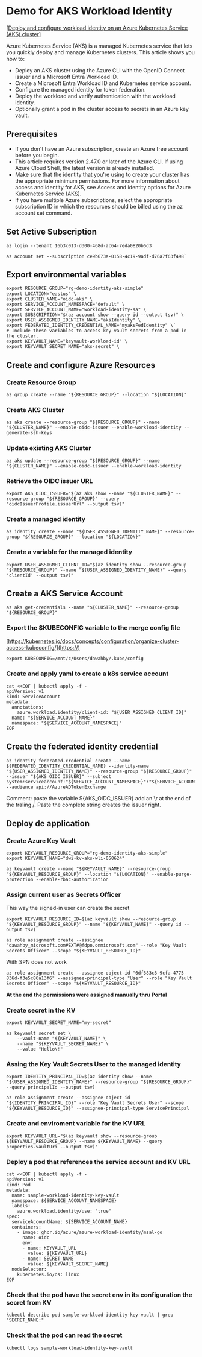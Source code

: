 # Demo for AKS Workload Identity
[[Deploy and configure workload identity on an Azure Kubernetes Service (AKS) cluster](https://learn.microsoft.com/en-us/azure/aks/workload-identity-deploy-cluster)]

Azure Kubernetes Service (AKS) is a managed Kubernetes service that lets you quickly deploy and manage Kubernetes clusters. This article shows you how to:
- Deploy an AKS cluster using the Azure CLI with the OpenID Connect issuer and a Microsoft Entra Workload ID.
- Create a Microsoft Entra Workload ID and Kubernetes service account.
- Configure the managed identity for token federation.
- Deploy the workload and verify authentication with the workload identity.
- Optionally grant a pod in the cluster access to secrets in an Azure key vault.

## Prerequisites
- If you don't have an Azure subscription, create an Azure free account before you begin.
- This article requires version 2.47.0 or later of the Azure CLI. If using Azure Cloud Shell, the latest version is already installed.
- Make sure that the identity that you're using to create your cluster has the appropriate minimum permissions. For more information about access and identity for AKS, see Access and identity options for Azure Kubernetes Service (AKS).
- If you have multiple Azure subscriptions, select the appropriate subscription ID in which the resources should be billed using the az account set command.

## Set Active Subscription

```Console
az login --tenant 16b3c013-d300-468d-ac64-7eda0820b6d3

az account set --subscription ce9b673a-0158-4c19-9adf-d76a7f63f498`
```

## Export environmental variables

```console
export RESOURCE_GROUP="rg-demo-identity-aks-simple"
export LOCATION="eastus" \
export CLUSTER_NAME="oidc-aks" \
export SERVICE_ACCOUNT_NAMESPACE="default" \
export SERVICE_ACCOUNT_NAME="workload-identity-sa" \
export SUBSCRIPTION="$(az account show --query id --output tsv)" \
export USER_ASSIGNED_IDENTITY_NAME="aksIdentity" \
export FEDERATED_IDENTITY_CREDENTIAL_NAME="myaksFedIdentity" \`
# Include these variables to access key vault secrets from a pod in the cluster.
export KEYVAULT_NAME="keyvault-workload-id" \
export KEYVAULT_SECRET_NAME="aks-secret" \
```

## Create and configure Azure Resources
### Create Resource Group

```Console
az group create --name "${RESOURCE_GROUP}" --location "${LOCATION}"
```

### Create AKS Cluster

```Console
az aks create --resource-group "${RESOURCE_GROUP}" --name "${CLUSTER_NAME}" --enable-oidc-issuer --enable-workload-identity --generate-ssh-keys
```

### Update existing AKS Cluster

```console
az aks update --resource-group "${RESOURCE_GROUP}" --name "${CLUSTER_NAME}" --enable-oidc-issuer --enable-workload-identity
```
### Retrieve the OIDC issuer URL

```Console
export AKS_OIDC_ISSUER="$(az aks show --name "${CLUSTER_NAME}" --resource-group "${RESOURCE_GROUP}" --query "oidcIssuerProfile.issuerUrl" --output tsv)"
```

### Create a managed identity
```Console
az identity create --name "${USER_ASSIGNED_IDENTITY_NAME}" --resource-group "${RESOURCE_GROUP}" --location "${LOCATION}"
```

### Create a variable for the managed identity

```Console
export USER_ASSIGNED_CLIENT_ID="$(az identity show --resource-group "${RESOURCE_GROUP}" --name "${USER_ASSIGNED_IDENTITY_NAME}" --query 'clientId' --output tsv)"
```

## Create a AKS Service Account

```Console
az aks get-credentials --name "${CLUSTER_NAME}" --resource-group "${RESOURCE_GROUP}"
```

### Export the $KUBECONFIG variable to the merge config file

[https://kubernetes.io/docs/concepts/configuration/organize-cluster-access-kubeconfig/](https://)


```Console
export KUBECONFIG=/mnt/c/Users/dawahby/.kube/config
```
### Create and apply yaml to create a k8s service account
```Console
cat <<EOF | kubectl apply -f -
apiVersion: v1
kind: ServiceAccount
metadata:
  annotations:
    azure.workload.identity/client-id: "${USER_ASSIGNED_CLIENT_ID}"
  name: "${SERVICE_ACCOUNT_NAME}"
  namespace: "${SERVICE_ACCOUNT_NAMESPACE}"
EOF
```
## Create the federated identity credential

```Console
az identity federated-credential create --name ${FEDERATED_IDENTITY_CREDENTIAL_NAME} --identity-name "${USER_ASSIGNED_IDENTITY_NAME}" --resource-group "${RESOURCE_GROUP}" --issuer "${AKS_OIDC_ISSUER}" --subject system:serviceaccount:"${SERVICE_ACCOUNT_NAMESPACE}":"${SERVICE_ACCOUNT_NAME}" --audience api://AzureADTokenExchange
```

Comment: paste the variable ${AKS_OIDC_ISSUER} add an \r at the end of the traling /. Paste the complete string creates the issuer right.

## Deploy de application
### Create Azure Key Vault
```Console
export KEYVAULT_RESOURCE_GROUP="rg-demo-identity-aks-simple"
export KEYVAULT_NAME="dwi-kv-aks-wli-050624"

az keyvault create --name "${KEYVAULT_NAME}" --resource-group "${KEYVAULT_RESOURCE_GROUP}" --location "${LOCATION}" --enable-purge-protection --enable-rbac-authorization
```
### Assign current user as Secrets Officer
This way the signed-in user can create the secret

```Console
export KEYVAULT_RESOURCE_ID=$(az keyvault show --resource-group "${KEYVAULT_RESOURCE_GROUP}" --name "${KEYVAULT_NAME}" --query id --output tsv)

az role assignment create --assignee "dawahby_microsoft.com#EXT#@fdpo.onmicrosoft.com" --role "Key Vault Secrets Officer" --scope "${KEYVAULT_RESOURCE_ID}"
``` 
With SPN does not work

```Console
az role assignment create --assignee-object-id "6df383c3-9cfa-4775-836d-f3e5c86a13f6" --assignee-principal-type "User" --role "Key Vault Secrets Officer" --scope "${KEYVAULT_RESOURCE_ID}"
```
**At the end the permissions were assigned manually thru Portal**

### Create secret in the KV

```Console
export KEYVAULT_SECRET_NAME="my-secret"

az keyvault secret set \
    --vault-name "${KEYVAULT_NAME}" \
    --name "${KEYVAULT_SECRET_NAME}" \
    --value "Hello\!"
```

### Assing the Key Vault Secrets User to the managed identity
```Console
export IDENTITY_PRINCIPAL_ID=$(az identity show --name "${USER_ASSIGNED_IDENTITY_NAME}" --resource-group "${RESOURCE_GROUP}" --query principalId --output tsv)

az role assignment create --assignee-object-id "${IDENTITY_PRINCIPAL_ID}" --role "Key Vault Secrets User" --scope "${KEYVAULT_RESOURCE_ID}" --assignee-principal-type ServicePrincipal
```

### Create and enviroment variable for the KV URL

```Console
export KEYVAULT_URL="$(az keyvault show --resource-group ${KEYVAULT_RESOURCE_GROUP} --name ${KEYVAULT_NAME} --query properties.vaultUri --output tsv)"
```

### Deploy a pod that references the service account and KV URL
```Console
cat <<EOF | kubectl apply -f -
apiVersion: v1
kind: Pod
metadata:
  name: sample-workload-identity-key-vault
  namespace: ${SERVICE_ACCOUNT_NAMESPACE}
  labels:
    azure.workload.identity/use: "true"
spec:
  serviceAccountName: ${SERVICE_ACCOUNT_NAME}
  containers:
    - image: ghcr.io/azure/azure-workload-identity/msal-go
      name: oidc
      env:
      - name: KEYVAULT_URL
        value: ${KEYVAULT_URL}
      - name: SECRET_NAME
        value: ${KEYVAULT_SECRET_NAME}
  nodeSelector:
    kubernetes.io/os: linux
EOF
```
### Check that the pod have the secret env in its configuration the secret from KV
```Console
kubectl describe pod sample-workload-identity-key-vault | grep "SECRET_NAME:"
```

### Check that the pod can read the secret
```Console
kubectl logs sample-workload-identity-key-vault
```

